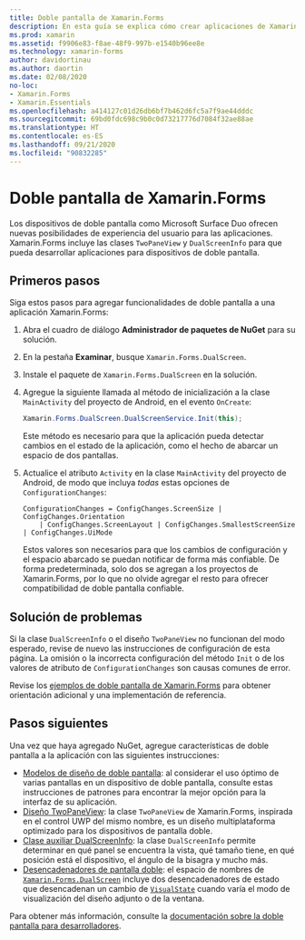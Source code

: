 ```yaml
---
title: Doble pantalla de Xamarin.Forms
description: En esta guía se explica cómo crear aplicaciones de Xamarin.Forms para dispositivos de doble pantalla.
ms.prod: xamarin
ms.assetid: f9906e83-f8ae-48f9-997b-e1540b96ee8e
ms.technology: xamarin-forms
author: davidortinau
ms.author: daortin
ms.date: 02/08/2020
no-loc:
- Xamarin.Forms
- Xamarin.Essentials
ms.openlocfilehash: a414127c01d26db6bf7b462d6fc5a7f9ae44dddc
ms.sourcegitcommit: 69bd0fdc698c9b0c0d73217776d7084f32ae88ae
ms.translationtype: HT
ms.contentlocale: es-ES
ms.lasthandoff: 09/21/2020
ms.locfileid: "90832285"
---
```

# <a name="no-locxamarinforms-dual-screen"></a>Doble pantalla de Xamarin.Forms

Los dispositivos de doble pantalla como Microsoft Surface Duo ofrecen nuevas posibilidades de experiencia del usuario para las aplicaciones. Xamarin.Forms incluye las clases `TwoPaneView` y `DualScreenInfo` para que pueda desarrollar aplicaciones para dispositivos de doble pantalla.

## <a name="get-started"></a>Primeros pasos

Siga estos pasos para agregar funcionalidades de doble pantalla a una aplicación Xamarin.Forms:

1. Abra el cuadro de diálogo **Administrador de paquetes de NuGet** para su solución.
2. En la pestaña **Examinar**, busque `Xamarin.Forms.DualScreen`.
3. Instale el paquete de `Xamarin.Forms.DualScreen` en la solución.
4. Agregue la siguiente llamada al método de inicialización a la clase `MainActivity` del proyecto de Android, en el evento `OnCreate`:

    ```csharp
    Xamarin.Forms.DualScreen.DualScreenService.Init(this);
    ```

    Este método es necesario para que la aplicación pueda detectar cambios en el estado de la aplicación, como el hecho de abarcar un espacio de dos pantallas.

5. Actualice el atributo `Activity` en la clase `MainActivity` del proyecto de Android, de modo que incluya _todas_ estas opciones de `ConfigurationChanges`:

    ```@csharp
    ConfigurationChanges = ConfigChanges.ScreenSize | ConfigChanges.Orientation
        | ConfigChanges.ScreenLayout | ConfigChanges.SmallestScreenSize | ConfigChanges.UiMode
    ```

    Estos valores son necesarios para que los cambios de configuración y el espacio abarcado se puedan notificar de forma más confiable. De forma predeterminada, solo dos se agregan a los proyectos de Xamarin.Forms, por lo que no olvide agregar el resto para ofrecer compatibilidad de doble pantalla confiable.

## <a name="troubleshooting"></a>Solución de problemas

Si la clase `DualScreenInfo` o el diseño `TwoPaneView` no funcionan del modo esperado, revise de nuevo las instrucciones de configuración de esta página. La omisión o la incorrecta configuración del método `Init` o de los valores de atributo de `ConfigurationChanges` son causas comunes de error.

Revise los [ejemplos de doble pantalla de Xamarin.Forms](https://docs.microsoft.com/dual-screen/xamarin/samples) para obtener orientación adicional y una implementación de referencia.

## <a name="next-steps"></a>Pasos siguientes

Una vez que haya agregado NuGet, agregue características de doble pantalla a la aplicación con las siguientes instrucciones:

- [Modelos de diseño de doble pantalla](design-patterns.md): al considerar el uso óptimo de varias pantallas en un dispositivo de doble pantalla, consulte estas instrucciones de patrones para encontrar la mejor opción para la interfaz de su aplicación.
- [Diseño TwoPaneView](twopaneview.md): la clase `TwoPaneView` de Xamarin.Forms, inspirada en el control UWP del mismo nombre, es un diseño multiplataforma optimizado para los dispositivos de pantalla doble.
- [Clase auxiliar DualScreenInfo](dual-screen-info.md): la clase `DualScreenInfo` permite determinar en qué panel se encuentra la vista, qué tamaño tiene, en qué posición está el dispositivo, el ángulo de la bisagra y mucho más.
- [Desencadenadores de pantalla doble](triggers.md): el espacio de nombres de [`Xamarin.Forms.DualScreen`](xref:Xamarin.Forms.DualScreen) incluye dos desencadenadores de estado que desencadenan un cambio de [`VisualState`](xref:Xamarin.Forms.VisualState) cuando varía el modo de visualización del diseño adjunto o de la ventana.

Para obtener más información, consulte la [documentación sobre la doble pantalla para desarrolladores](https://docs.microsoft.com/dual-screen/).
